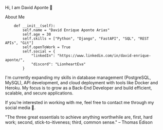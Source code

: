 Hi, I am David Aponte 👋

About Me
```class Me:
    def __init__(self):
        self.name = "David Enrique Aponte Arias"
        self.age = 30
        self.skills = ["Python", "Django", "FastAPI", "SQL", "REST APIs", "Git"]
        self.openToWork = True
        self.social = {
            "linkedIn": "https://www.linkedin.com/in/david-enrique-aponte/",
            "discord": "LionheartEva"
        }
```

I'm currently expanding my skills in database management (PostgreSQL, MySQL), API development, and cloud deployment with tools like Docker and Heroku. My focus is to grow as a Back-End Developer and build efficient, scalable, and secure applications.

If you’re interested in working with me, feel free to contact me through my social media 👀.

"The three great essentials to achieve anything worthwhile are, first, hard work; second, stick-to-itiveness; third, common sense." – Thomas Edison
